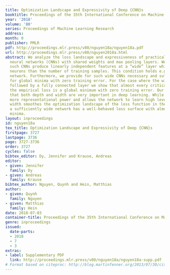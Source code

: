 ```yaml
---
title: Optimization Landscape and Expressivity of Deep {CNN}s
booktitle: Proceedings of the 35th International Conference on Machine Learning
year: '2018'
volume: '80'
series: Proceedings of Machine Learning Research
address: 
month: 0
publisher: PMLR
pdf: http://proceedings.mlr.press/v80/nguyen18a/nguyen18a.pdf
url: http://proceedings.mlr.press/v80/nguyen2018a.html
abstract: We analyze the loss landscape and expressiveness of practical deep convolutional
  neural networks (CNNs) with shared weights and max pooling layers. We show that
  such CNNs produce linearly independent features at a “wide” layer which has more
  neurons than the number of training samples. This condition holds e.g. for the VGG
  network. Furthermore, we provide for such wide CNNs necessary and sufficient conditions
  for global minima with zero training error. For the case where the wide layer is
  followed by a fully connected layer we show that almost every critical point of
  the empirical loss is a global minimum with zero training error. Our analysis suggests
  that both depth and width are very important in deep learning. While depth brings
  more representational power and allows the network to learn high level features,
  width smoothes the optimization landscape of the loss function in the sense that
  a sufficiently wide network has a well-behaved loss surface with almost no bad local
  minima.
layout: inproceedings
id: nguyen18a
tex_title: Optimization Landscape and Expressivity of Deep {CNN}s
firstpage: 3727
lastpage: 3736
page: 3727-3736
order: 3727
cycles: false
bibtex_editor: Dy, Jennifer and Krause, Andreas
editor:
- given: Jennifer
  family: Dy
- given: Andreas
  family: Krause
bibtex_author: Nguyen, Quynh and Hein, Matthias
author:
- given: Quynh
  family: Nguyen
- given: Matthias
  family: Hein
date: 2018-07-03
container-title: Proceedings of the 35th International Conference on Machine Learning
genre: inproceedings
issued:
  date-parts:
  - 2018
  - 7
  - 3
extras:
- label: Supplementary PDF
  link: http://proceedings.mlr.press/v80/nguyen18a/nguyen18a-supp.pdf
# Format based on citeproc: http://blog.martinfenner.org/2013/07/30/citeproc-yaml-for-bibliographies/
---
```

